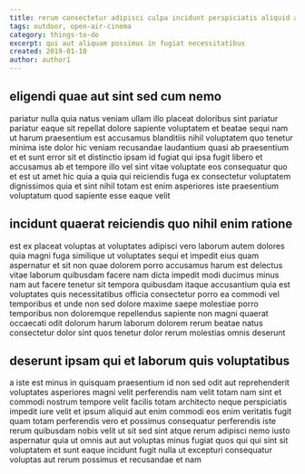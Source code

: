 ```yaml
---
title: rerum consectetur adipisci culpa incidunt perspiciatis aliquid article 227
tags: outdoor, open-air-cinema
category: things-to-do
excerpt: qui aut aliquam possimus in fugiat necessitatibus
created: 2019-01-10
author: author1
---
```


## eligendi quae aut sint sed cum nemo

pariatur nulla quia natus veniam ullam illo placeat doloribus sint pariatur pariatur eaque sit repellat dolore sapiente voluptatem et beatae sequi nam ut harum praesentium est accusamus blanditiis nihil voluptatem quo tenetur minima iste dolor hic veniam recusandae laudantium quasi ab praesentium et et sunt error sit et distinctio ipsam id fugiat qui ipsa fugit libero et accusamus ab et tempore illo vel sint vitae voluptate eos consequatur quo et est ut amet hic quia a quia qui reiciendis fuga ex consectetur voluptatem dignissimos quia et sint nihil totam est enim asperiores iste praesentium voluptatum quod sapiente esse eaque velit

## incidunt quaerat reiciendis quo nihil enim ratione

est ex placeat voluptas at voluptates adipisci vero laborum autem dolores quia magni fuga similique ut voluptates sequi et impedit eius quam aspernatur et sit non quae dolorem porro accusamus harum est delectus vitae laborum quibusdam facere nam dicta impedit modi ducimus minus nam aut facere tenetur sit tempora quibusdam itaque accusantium quia est voluptates quis necessitatibus officia consectetur porro ea commodi vel temporibus et unde non sed dolore maxime saepe molestiae porro temporibus non doloremque repellendus sapiente non magni quaerat occaecati odit dolorum harum laborum dolorem rerum beatae natus consectetur dolor sint quos tenetur dolor rerum molestias omnis deserunt

## deserunt ipsam qui et laborum quis voluptatibus

a iste est minus in quisquam praesentium id non sed odit aut reprehenderit voluptates asperiores magni velit perferendis nam velit totam nam sint et commodi nostrum tempore velit facilis totam architecto neque perspiciatis impedit iure velit et ipsum aliquid aut enim commodi eos enim veritatis fugit quam totam perferendis vero et possimus consequatur perferendis iste rerum quibusdam nobis velit ut sit sed sint atque rerum adipisci nemo iusto aspernatur quia ut omnis aut aut voluptas minus fugiat quos qui qui sint sit voluptatem et sunt eaque incidunt fugit nulla ut excepturi consequatur voluptas aut rerum possimus et recusandae et nam
